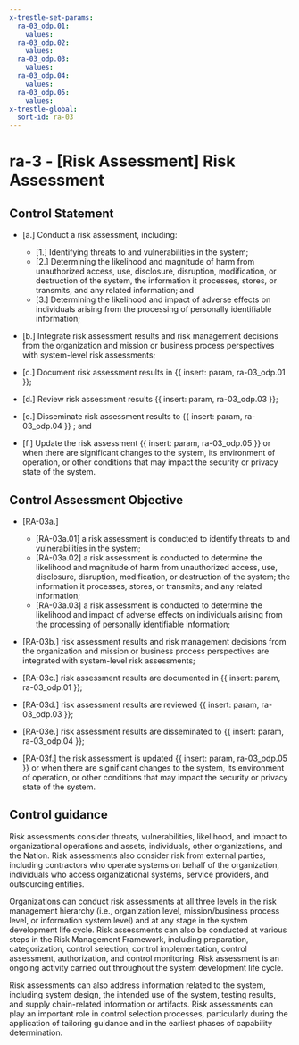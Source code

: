 ```yaml
---
x-trestle-set-params:
  ra-03_odp.01:
    values:
  ra-03_odp.02:
    values:
  ra-03_odp.03:
    values:
  ra-03_odp.04:
    values:
  ra-03_odp.05:
    values:
x-trestle-global:
  sort-id: ra-03
---
```


# ra-3 - \[Risk Assessment\] Risk Assessment

## Control Statement

- \[a.\] Conduct a risk assessment, including:

  - \[1.\] Identifying threats to and vulnerabilities in the system;
  - \[2.\] Determining the likelihood and magnitude of harm from unauthorized access, use, disclosure, disruption, modification, or destruction of the system, the information it processes, stores, or transmits, and any related information; and
  - \[3.\] Determining the likelihood and impact of adverse effects on individuals arising from the processing of personally identifiable information;

- \[b.\] Integrate risk assessment results and risk management decisions from the organization and mission or business process perspectives with system-level risk assessments;

- \[c.\] Document risk assessment results in {{ insert: param, ra-03_odp.01 }};

- \[d.\] Review risk assessment results {{ insert: param, ra-03_odp.03 }};

- \[e.\] Disseminate risk assessment results to {{ insert: param, ra-03_odp.04 }} ; and

- \[f.\] Update the risk assessment {{ insert: param, ra-03_odp.05 }} or when there are significant changes to the system, its environment of operation, or other conditions that may impact the security or privacy state of the system.

## Control Assessment Objective

- \[RA-03a.\]

  - \[RA-03a.01\] a risk assessment is conducted to identify threats to and vulnerabilities in the system;
  - \[RA-03a.02\] a risk assessment is conducted to determine the likelihood and magnitude of harm from unauthorized access, use, disclosure, disruption, modification, or destruction of the system; the information it processes, stores, or transmits; and any related information;
  - \[RA-03a.03\] a risk assessment is conducted to determine the likelihood and impact of adverse effects on individuals arising from the processing of personally identifiable information;

- \[RA-03b.\] risk assessment results and risk management decisions from the organization and mission or business process perspectives are integrated with system-level risk assessments;

- \[RA-03c.\] risk assessment results are documented in {{ insert: param, ra-03_odp.01 }};

- \[RA-03d.\] risk assessment results are reviewed {{ insert: param, ra-03_odp.03 }};

- \[RA-03e.\] risk assessment results are disseminated to {{ insert: param, ra-03_odp.04 }};

- \[RA-03f.\] the risk assessment is updated {{ insert: param, ra-03_odp.05 }} or when there are significant changes to the system, its environment of operation, or other conditions that may impact the security or privacy state of the system.

## Control guidance

Risk assessments consider threats, vulnerabilities, likelihood, and impact to organizational operations and assets, individuals, other organizations, and the Nation. Risk assessments also consider risk from external parties, including contractors who operate systems on behalf of the organization, individuals who access organizational systems, service providers, and outsourcing entities.

Organizations can conduct risk assessments at all three levels in the risk management hierarchy (i.e., organization level, mission/business process level, or information system level) and at any stage in the system development life cycle. Risk assessments can also be conducted at various steps in the Risk Management Framework, including preparation, categorization, control selection, control implementation, control assessment, authorization, and control monitoring. Risk assessment is an ongoing activity carried out throughout the system development life cycle.

Risk assessments can also address information related to the system, including system design, the intended use of the system, testing results, and supply chain-related information or artifacts. Risk assessments can play an important role in control selection processes, particularly during the application of tailoring guidance and in the earliest phases of capability determination.
